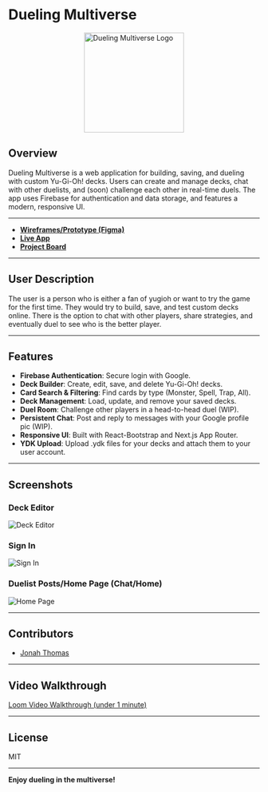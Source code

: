 # Dueling Multiverse

<img src="https://i.imgur.com/9MteXcC.png" alt="Dueling Multiverse Logo" width="200" style="display:block;margin:0 auto 24px;" />

## Overview

Dueling Multiverse is a web application for building, saving, and dueling with custom Yu-Gi-Oh! decks. Users can create and manage decks, chat with other duelists, and (soon) challenge each other in real-time duels. The app uses Firebase for authentication and data storage, and features a modern, responsive UI.

---

- **[Wireframes/Prototype (Figma)](https://www.figma.com/design/LO9hJKWMAKUbptV6bHfm7w/Dueling-Multiverse?node-id=0-1&t=5gki2wJeYWK5CiYT-0)**
- **[Live App](https://dueling-multiverse.vercel.app/)**
- **[Project Board](https://github.com/users/Jonah-Thomas/projects/1)**

---

## User Description

The  user is a person who is either a fan of yugioh or want to try the game for the first time. They would try to build, save, and test custom decks online. There is the option to chat with other players, share strategies, and eventually duel to see who is the better player.

---

## Features

- **Firebase Authentication**: Secure login with Google.
- **Deck Builder**: Create, edit, save, and delete Yu-Gi-Oh! decks.
- **Card Search & Filtering**: Find cards by type (Monster, Spell, Trap, All).
- **Deck Management**: Load, update, and remove your saved decks.
- **Duel Room**: Challenge other players in a head-to-head duel (WIP).
- **Persistent Chat**: Post and reply to messages with your Google profile pic (WIP).
- **Responsive UI**: Built with React-Bootstrap and Next.js App Router.
- **YDK Upload**: Upload .ydk files for your decks and attach them to your user account.

---

## Screenshots

### Deck Editor
![Deck Editor](https://imgur.com/RhPd20e)

### Sign In
![Sign In](https://imgur.com/i2KbWky)

### Duelist Posts/Home Page (Chat/Home)
![Home Page](https://imgur.com/Pl6LSd1)

---

## Contributors

- [Jonah Thomas](https://github.com/Jonah-Thomas)

---

## Video Walkthrough

[Loom Video Walkthrough (under 1 minute)](https://www.loom.com/) <!-- Replace with your actual Loom link -->

---

## License

MIT

---

**Enjoy dueling in the multiverse!**